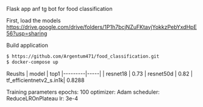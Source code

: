 Flask app anf tg bot for food classification

First, load the models
https://drive.google.com/drive/folders/1P1h7bcjNZuFKtavjYokkzPebYxdHpE56?usp=sharing


Build application
```bash
$ https://github.com/Argentum471/food_classification.git
$ docker-compose up
```

Reuslts
| model    | top1 
|---------|-----|
| resnet18   | 0.73 
| resnet50d     | 0.82 
| tf_efficientnetv2_s.in1k| 0.8288


Training parameters
epochs: 100
optimizer: Adam
scheduler: ReduceLROnPlateau
lr: 3e-4 
